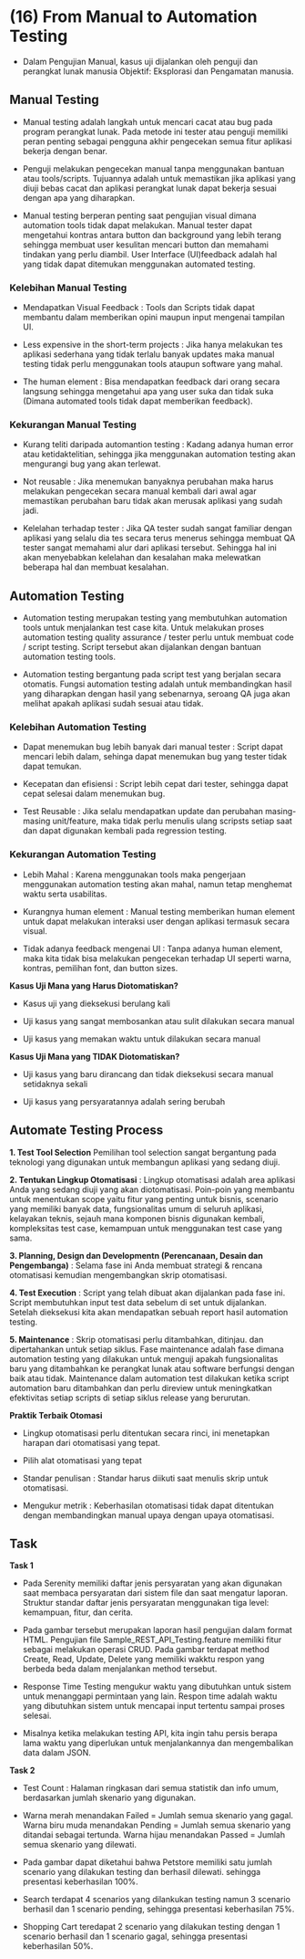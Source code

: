 # (16) From Manual to Automation Testing

- Dalam Pengujian Manual, kasus uji dijalankan oleh penguji dan perangkat lunak manusia Objektif: Eksplorasi dan Pengamatan manusia.

## Manual Testing

- Manual testing adalah langkah untuk mencari cacat atau bug pada program perangkat lunak. Pada metode ini tester atau penguji memiliki peran penting sebagai pengguna akhir pengecekan semua fitur aplikasi bekerja dengan benar. 
  
- Penguji melakukan pengecekan manual tanpa menggunakan bantuan atau tools/scripts. Tujuannya adalah untuk memastikan jika aplikasi yang diuji bebas cacat dan aplikasi perangkat lunak dapat bekerja sesuai dengan apa yang diharapkan. 
  
- Manual testing berperan penting saat pengujian visual dimana automation tools tidak dapat melakukan. Manual tester dapat mengetahui kontras antara button dan background yang lebih terang sehingga membuat user kesulitan mencari button dan memahami tindakan yang perlu diambil. User Interface (UI)feedback adalah hal yang tidak dapat ditemukan menggunakan automated testing.

### Kelebihan Manual Testing

- Mendapatkan Visual Feedback : Tools dan Scripts tidak dapat membantu dalam memberikan opini maupun input mengenai tampilan UI.

- Less expensive in the short-term projects : Jika hanya melakukan tes aplikasi sederhana yang tidak terlalu banyak updates maka manual testing tidak perlu menggunakan tools ataupun software yang mahal.

- The human element : Bisa mendapatkan feedback dari orang secara langsung sehingga mengetahui apa yang user suka dan tidak suka (Dimana automated tools tidak dapat memberikan feedback).

### Kekurangan Manual Testing

- Kurang teliti daripada automantion testing : Kadang adanya human error atau ketidaktelitian, sehingga jika menggunakan automation testing akan mengurangi bug yang akan terlewat.

- Not reusable : Jika menemukan banyaknya perubahan maka harus melakukan pengecekan secara manual kembali dari awal agar memastikan perubahan baru tidak akan merusak aplikasi yang sudah jadi.

- Kelelahan terhadap tester : Jika QA tester sudah sangat familiar dengan aplikasi yang selalu dia tes secara terus menerus sehingga membuat QA tester sangat memahami alur dari aplikasi tersebut. Sehingga hal ini akan menyebabkan kelelahan dan kesalahan maka melewatkan beberapa hal dan membuat kesalahan.

## Automation Testing

- Automation testing merupakan testing yang membutuhkan automation tools untuk menjalankan test case kita. Untuk melakukan proses automation testing quality assurance / tester perlu untuk membuat code / script testing. Script tersebut akan dijalankan dengan bantuan automation testing tools. 
  
- Automation testing bergantung pada script test yang berjalan secara otomatis. Fungsi automation testing adalah untuk membandingkan hasil yang diharapkan dengan hasil yang sebenarnya, seroang QA juga akan melihat apakah aplikasi sudah sesuai atau tidak. 

### Kelebihan Automation Testing

- Dapat menemukan bug lebih banyak dari manual tester : Script dapat mencari lebih dalam, sehinga dapat menemukan bug yang tester tidak dapat temukan.

- Kecepatan dan efisiensi : Script lebih cepat dari tester, sehingga dapat cepat selesai dalam menemukan bug.

- Test Reusable : Jika selalu mendapatkan update dan perubahan masing-masing unit/feature, maka tidak perlu menulis ulang scripsts setiap saat dan dapat digunakan kembali pada regression testing.

### Kekurangan Automation Testing

- Lebih Mahal : Karena menggunakan tools maka pengerjaan menggunakan automation testing akan mahal, namun tetap menghemat waktu serta usabilitas.

- Kurangnya human element : Manual testing memberikan human element untuk dapat melakukan interaksi user dengan aplikasi termasuk secara visual.

- Tidak adanya feedback mengenai UI : Tanpa adanya human element, maka kita tidak bisa melakukan pengecekan terhadap UI seperti warna, kontras, pemilihan font, dan button sizes.


**Kasus Uji Mana yang Harus Diotomatiskan?**

- Kasus uji yang dieksekusi berulang kali

- Uji kasus yang sangat membosankan atau sulit dilakukan secara manual

- Uji kasus yang memakan waktu untuk dilakukan secara manual

**Kasus Uji Mana yang TIDAK Diotomatiskan?**

- Uji kasus yang baru dirancang dan tidak dieksekusi secara manual setidaknya sekali

- Uji kasus yang persyaratannya adalah sering berubah


## Automate Testing Process

**1. Test Tool Selection**
Pemilihan tool selection sangat bergantung pada teknologi yang digunakan untuk membangun aplikasi yang sedang diuji. 

**2. Tentukan Lingkup Otomatisasi** : Lingkup otomatisasi adalah area aplikasi Anda yang sedang diuji yang akan diotomatisasi. Poin-poin yang membantu untuk menentukan scope yaitu fitur yang penting untuk bisnis, scenario yang memiliki banyak data, fungsionalitas umum di seluruh aplikasi, kelayakan teknis, sejauh mana komponen bisnis digunakan kembali, kompleksitas test case, kemampuan untuk menggunakan test case yang sama.

**3. Planning, Design dan Developmentn (Perencanaan, Desain dan Pengembanga)** : Selama fase ini Anda membuat strategi & rencana otomatisasi kemudian mengembangkan skrip otomatisasi.

**4. Test Execution** : Script yang telah dibuat akan dijalankan pada fase ini. Script membutuhkan input test data sebelum di set untuk dijalankan. Setelah dieksekusi kita akan mendapatkan sebuah report hasil automation testing. 

**5. Maintenance** : Skrip otomatisasi perlu ditambahkan, ditinjau. dan dipertahankan untuk setiap siklus. Fase maintenance adalah fase dimana automation testing yang dilakukan untuk menguji apakah fungsionalitas baru yang ditambahkan ke perangkat lunak atau software berfungsi dengan baik atau tidak. Maintenance dalam automation test dilakukan ketika script automation baru ditambahkan dan perlu direview untuk meningkatkan efektivitas setiap scripts di setiap siklus release yang berurutan. 

**Praktik Terbaik Otomasi**

- Lingkup otomatisasi perlu ditentukan secara rinci, ini menetapkan harapan dari otomatisasi yang tepat.

- Pilih alat otomatisasi yang tepat 

- Standar penulisan : Standar harus diikuti saat menulis skrip untuk otomatisasi.

- Mengukur metrik : Keberhasilan otomatisasi tidak dapat ditentukan dengan membandingkan manual upaya dengan upaya otomatisasi.

## Task

**Task 1**

- Pada Serenity memiliki daftar jenis persyaratan yang akan digunakan saat membaca persyaratan dari sistem file dan saat mengatur laporan. Struktur standar daftar jenis persyaratan menggunakan tiga level: kemampuan, fitur, dan cerita.

- Pada gambar tersebut merupakan laporan hasil pengujian dalam format HTML. Pengujian file Sample_REST_API_Testing.feature memiliki fitur sebagai melakukan operasi CRUD. Pada gambar terdapat method Create, Read, Update, Delete yang memiliki wakktu respon yang berbeda beda dalam menjalankan method tersebut. 
  
- Response Time Testing mengukur waktu yang dibutuhkan untuk sistem untuk menanggapi permintaan yang lain. Respon time adalah waktu yang dibutuhkan sistem untuk mencapai input tertentu sampai proses selesai. 
  
- Misalnya ketika melakukan testing API, kita ingin tahu persis berapa lama waktu yang diperlukan untuk menjalankannya dan mengembalikan data dalam JSON.

**Task 2**

- Test Count : Halaman ringkasan dari semua statistik dan info umum, berdasarkan jumlah skenario yang digunakan.

- Warna merah menandakan Failed = Jumlah semua skenario yang gagal. Warna biru muda menandakan Pending = Jumlah semua skenario yang ditandai sebagai tertunda. Warna hijau menandakan Passed = Jumlah semua skenario yang dilewati.

- Pada gambar dapat diketahui bahwa Petstore memiliki satu jumlah scenario yang dilakukan testing dan berhasil dilewati. sehingga presentasi keberhasilan 100%.

- Search terdapat 4 scenarios yang dilankukan testing namun 3 scenario berhasil dan 1 scenario pending, sehingga presentasi keberhasilan 75%.

- Shopping Cart teredapat 2 scenario yang dilakukan testing dengan 1 scenario berhasil dan 1 scenario gagal, sehingga presentasi keberhasilan 50%.

